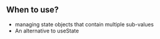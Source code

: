 ## When to use?
* managing state objects that contain multiple sub-values
* An alternative to useState
